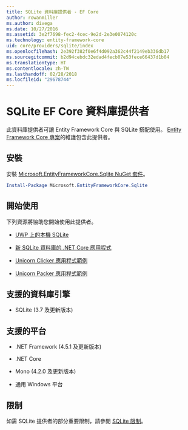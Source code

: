 ```yaml
---
title: SQLite 資料庫提供者 - EF Core
author: rowanmiller
ms.author: divega
ms.date: 10/27/2016
ms.assetid: 3e2f7698-fec2-4cec-9e2d-2e3e0074120c
ms.technology: entity-framework-core
uid: core/providers/sqlite/index
ms.openlocfilehash: 2e392f382f0e6f4d092a362c44f2149eb336db17
ms.sourcegitcommit: b2d94cebdc32edad4fecb07e53fece66437d1b04
ms.translationtype: HT
ms.contentlocale: zh-TW
ms.lasthandoff: 02/28/2018
ms.locfileid: "29678744"
---
```

# <a name="sqlite-ef-core-database-provider"></a>SQLite EF Core 資料庫提供者

此資料庫提供者可讓 Entity Framework Core 與 SQLite 搭配使用。 [Entity Framework Core 專案](https://github.com/aspnet/EntityFrameworkCore)的維護包含此提供者。

## <a name="install"></a>安裝

安裝 [Microsoft.EntityFrameworkCore.Sqlite NuGet 套件](https://www.nuget.org/packages/Microsoft.EntityFrameworkCore.Sqlite/)。

``` powershell
Install-Package Microsoft.EntityFrameworkCore.Sqlite
```

## <a name="get-started"></a>開始使用

下列資源將協助您開始使用此提供者。
* [UWP 上的本機 SQLite](../../get-started/uwp/getting-started.md)

* [新 SQLite 資料庫的 .NET Core 應用程式](../../get-started/netcore/new-db-sqlite.md)

* [Unicorn Clicker 應用程式範例](https://github.com/rowanmiller/UnicornStore/tree/master/UnicornClicker/UWP)

* [Unicorn Packer 應用程式範例](https://github.com/rowanmiller/UnicornStore/tree/master/UnicornPacker)

## <a name="supported-database-engines"></a>支援的資料庫引擎

* SQLite (3.7 及更新版本)

## <a name="supported-platforms"></a>支援的平台

* .NET Framework (4.5.1 及更新版本)

* .NET Core

* Mono (4.2.0 及更新版本)

* 通用 Windows 平台

## <a name="limitations"></a>限制

如需 SQLite 提供者的部分重要限制，請參閱 [SQLite 限制](limitations.md)。
